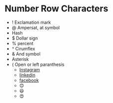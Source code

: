 # Number Row Characters
- ! Exclamation mark
- @ Ampersat, at symbol
-  Hash
- $ Dollar sign
-  % percent
- ^ Cirumflex
-  & And symbol
-   Asterisk
-  ( Open or left paranthesis
   - [Instagram](https://www.instagram.com/)
   - [linkedin](https://ca.linkedin.com/)
   - [facebook](https://www.facebook.com/)
   - :blush:
   -  :smiley:
   -  :heart_eyes:
